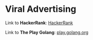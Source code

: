 # Viral Advertising

Link to **HackerRank**: [HackerRank](https://www.hackerrank.com/challenges/strange-advertising/problem)

Link to **The Play Golang**: [play.golang.org](https://play.golang.org/p/Ia6qDVtyv42)
